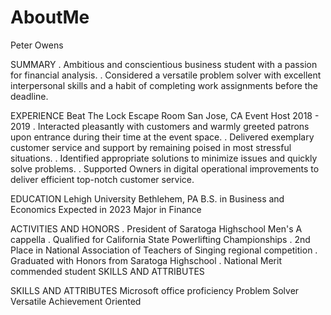 # AboutMe
Peter Owens

SUMMARY 
. Ambitious and conscientious business student with a passion for financial analysis. . Considered a versatile problem solver with excellent interpersonal skills and a habit of completing work assignments before the deadline. 
 
EXPERIENCE 
Beat The Lock Escape Room San Jose, CA Event Host 2018 - 2019
. Interacted pleasantly with customers and warmly greeted patrons upon entrance during their time at the event space. 
. Delivered exemplary customer service and support by remaining poised in most stressful situations. 
. Identified appropriate solutions to minimize issues and quickly solve problems. 
. Supported Owners in digital operational improvements to deliver efficient top-notch customer service. 

EDUCATION 
Lehigh University Bethlehem, PA B.S. in Business and Economics Expected in 2023 Major in Finance 
 
ACTIVITIES AND HONORS 
. President of Saratoga Highschool Men's A cappella 
. Qualified for California State Powerlifting Championships 
. 2nd Place in National Association of Teachers of Singing regional competition 
. Graduated with Honors from Saratoga Highschool 
. National Merit commended student SKILLS AND ATTRIBUTES 

SKILLS AND ATTRIBUTES
Microsoft office proficiency
Problem Solver 
Versatile
Achievement Oriented 
